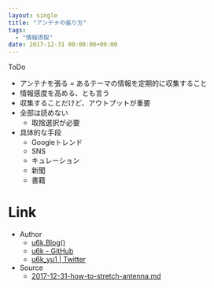 ```yaml
---
layout: single
title: "アンテナの張り方"
tags:
  - "情報摂取"
date: 2017-12-31 00:00:00+09:00
---
```


ToDo

- アンテナを張る = あるテーマの情報を定期的に収集すること
- 情報感度を高める、とも言う
- 収集することだけど、アウトプットが重要
- 全部は読めない
    - 取捨選択が必要
- 具体的な手段
    - Googleトレンド
    - SNS
    - キュレーション
    - 新聞
    - 書籍

# Link

- Author
    - [u6k.Blog()](https://blog.u6k.me/)
    - [u6k - GitHub](https://github.com/u6k)
    - [u6k_yu1 \| Twitter](https://twitter.com/u6k_yu1)
- Source
    - [2017-12-31-how-to-stretch-antenna.md](https://github.com/u6k/blog/blob/master/_posts/2017-12-31-how-to-stretch-antenna.md)
